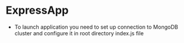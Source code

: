 
# ExpressApp

* To launch application you need to set up connection to MongoDB cluster and configure it in root directory index.js file


